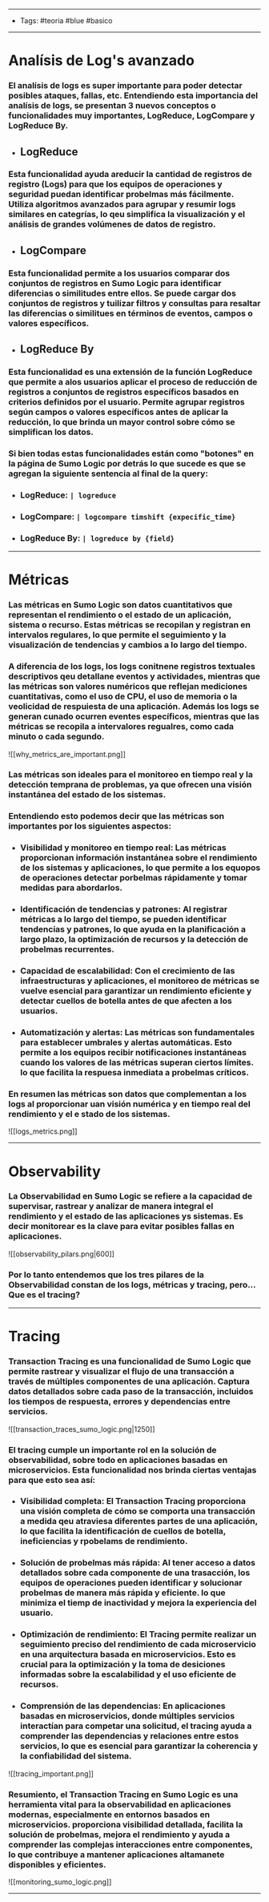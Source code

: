 ---------------------------
- Tags: #teoria #blue #basico
- -------
# Analísis de Log's avanzado
### El analísis de logs es super importante para poder detectar posibles ataques, fallas, etc. Entendiendo esta importancia del analísis de logs, se presentan 3 nuevos conceptos o funcionalidades muy importantes, **LogReduce**, **LogCompare** y **LogReduce By**.

- ## LogReduce
### Esta funcionalidad ayuda areducir la cantidad de registros de registro (Logs) para que los equipos de operaciones y seguridad puedan identificar probelmas más fácilmente. Utiliza algoritmos avanzados para agrupar y resumir logs similares en categrías, lo qeu simplifica la visualización y el análisis de grandes volúmenes de datos de registro.

- ## LogCompare
### Esta funcionalidad permite a los usuarios comparar dos conjuntos de registros en Sumo Logic para identificar diferencias o similitudes entre ellos. Se puede cargar dos conjuntos de registros y tuilizar filtros y consultas para resaltar las diferencias o similitues en términos de eventos, campos o valores específicos.

- ## LogReduce By
### Esta funcionalidad es una extensión de la función **LogReduce** que permite a alos usuarios aplicar el proceso de reducción de registros a conjuntos de registros específicos basados en criterios definidos por el usuario. Permite agrupar registros según campos o valores específicos antes de aplicar la reducción, lo que brinda un mayor control sobre cómo se simplifican los datos. 

### Si bien todas estas funcionalidades están como "botones" en la página de Sumo Logic por detrás lo que sucede es que se agregan la siguiente sentencia al final de la query:
- ### **LogReduce**: `| logreduce`
- ### **LogCompare**: `| logcompare timshift {expecific_time}`
- ### **LogReduce By**: `| logreduce by {field}`

------
# Métricas 
### Las **métricas** en Sumo Logic son datos cuantitativos que representan el rendimiento o el estado de un aplicación, sistema o recurso. Estas métricas se recopilan y registran en intervalos regulares, lo que permite el seguimiento y la visualización de tendencias y cambios a lo largo del tiempo.
### A diferencia de los logs, los logs conitnene registros textuales descriptivos qeu detallane eventos y actividades, mientras que las métricas son valores numéricos que reflejan mediciones cuantitativas, como el uso de CPU, el uso de memoria o la veolicidad de respuiesta de una aplicación. Además los logs se generan cunado ocurren eventes específicos, mientras que las métricas se recopila a intervalores regualres, como cada minuto o cada segundo. 

![[why_metrics_are_important.png]]

### Las métricas son ideales para el monitoreo en tiempo real y la detección temprana de problemas, ya que ofrecen una visión instantánea del estado de los sistemas.

### Entendiendo esto podemos decir que las **métricas** son **importantes** por los siguientes aspectos:

- ### **Visibilidad y monitoreo en tiempo real**: Las métricas proporcionan información instantánea sobre el rendimiento de los sistemas y aplicaciones, lo que permite a los equopos de operaciones detectar porbelmas rápidamente y tomar medidas para abordarlos.

- ### **Identificación de tendencias y patrones**: Al registrar métricas a lo largo del tiempo, se pueden identificar tendencias y patrones, lo que ayuda en la planificación a largo plazo, la optimización de recursos y la detección de probelmas recurrentes.

- ### **Capacidad de escalabilidad**: Con el crecimiento de las infraestructuras y aplicaciones, el monitoreo de métricas se vuelve esencial para garantizar un rendimiento eficiente y detectar cuellos de botella antes de que afecten a los usuarios.

- ### **Automatización y alertas**: Las métricas son fundamentales para establecer umbrales y alertas automáticas. Esto permite a los equipos recibir notificaciones instantáneas cuando los valores de las métricas superan ciertos límites. lo que facilita la respuesa inmediata a probelmas críticos.

### En resumen las métricas son datos que complementan a los **logs** al proporcionar uan visión numérica y en tiempo real del rendimiento y el e stado de los sistemas.

![[logs_metrics.png]]

-----
# Observability 

### La **Observabilidad** en Sumo Logic se refiere a la capacidad de supervisar, rastrear y analizar de manera integral el rendimiento y el estado de las aplicaciones ys sistemas. Es decir **monitorear** es la clave para evitar posibles fallas en aplicaciones.

![[observability_pilars.png|600]]
### Por lo tanto entendemos que los tres pilares de la **Observabilidad** constan de los **logs**, **métricas** y **tracing**, pero... Que es el **tracing**?

-----
# Tracing 

### **Transaction Tracing** es una funcionalidad de Sumo Logic que permite rastrear y visualizar el flujo de una transacción a través de múltiples componentes de una aplicación. Captura datos detallados sobre cada paso de la transacción, incluidos los tiempos de respuesta, errores y dependencias entre servicios.

![[transaction_traces_sumo_logic.png|1250]]

### El **tracing** cumple un importante rol en la solución de observabilidad, sobre todo en aplicaciones basadas en microservicios. Esta funcionalidad nos brinda ciertas ventajas para que esto sea así:

- ### **Visibilidad completa**: El **Transaction Tracing** proporciona una visión completa de cómo se comporta una transacción a medida qeu atraviesa diferentes partes de una aplicación, lo que facilita la identificación de cuellos de botella, ineficiencias y rpobelams de rendimiento.

- ### **Solución de probelmas más rápida**: Al tener acceso a datos detallados sobre cada componente de una trasacción, los equipos de operaciones pueden identificar y solucionar probelmas de manera más rápida y eficiente. lo que minimiza el tiemp de inactividad y mejora la experiencia del usuario.

- ### **Optimización de rendimiento**: El **Tracing** permite realizar un seguimiento preciso del rendimiento de cada microservicio en una arquitectura basada en microservicios. Esto es crucial para la optimización y la toma de desiciones informadas sobre la escalabilidad y el uso eficiente de recursos. 

- ### **Comprensión de las dependencias**: En aplicaciones basadas en microservicios, donde múltiples servicios interactían para competar una solicitud, el **tracing** ayuda a comprender las dependencias y relaciones entre estos servicios, lo que es esencial para garantizar la coherencia y la confiabilidad del sistema.

![[tracing_important.png]]

### Resumiento, el **Transaction Tracing** en Sumo Logic es una herramienta vital para la observabilidad en aplicaciones modernas, especialmente en entornos basados en microservicios. proporciona visibilidad detallada, facilita la solución de probelmas, mejora el rendimiento y ayuda a comprender las complejas interacciones entre componentes, lo que contribuye a mantener aplicaciones altamanete disponibles y eficientes.

![[monitoring_sumo_logic.png]]

------
